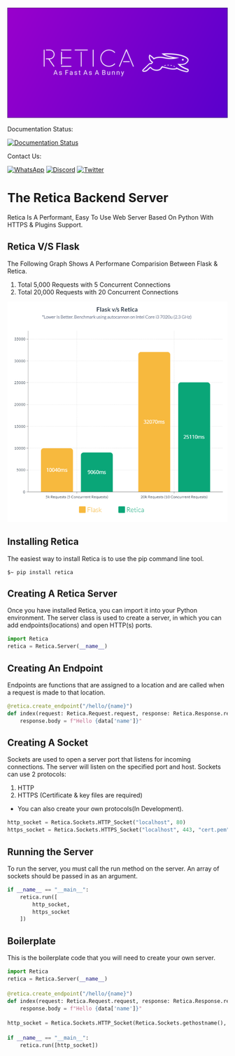 ![Retica Banner](https://github.com/CyroCoders/Retica/raw/media/Retica-Banner.png)

Documentation Status:

[![Documentation Status](https://readthedocs.org/projects/retica/badge/?version=latest)](https://retica.readthedocs.io/en/latest/?badge=latest)

Contact Us:

[![WhatsApp](https://img.shields.io/badge/WhatsApp-25D366?style=for-the-badge&logo=whatsapp&logoColor=white)](https://wa.me/%2B919073413078?text=Hello%2C%20I%20am%20here%20from%20the%20'CyroCoders%2FRetica'%20GitHub%20Repository.%20)
[![Discord](https://img.shields.io/badge/Discord-7289DA?style=for-the-badge&logo=discord&logoColor=white)](https://discord.gg/ewaC9M7GS6)
[![Twitter](https://img.shields.io/badge/Twitter-1DA1F2?style=for-the-badge&logo=twitter&logoColor=white)](https://twitter.com/CyroCoders?s=20&t=7DmVZA4Dvr8GioWtcwRONw)

# The Retica Backend Server

Retica Is A Performant, Easy To Use Web Server Based On Python With HTTPS & Plugins Support.

## Retica V/S Flask

The Following Graph Shows A Performane Comparision Between Flask & Retica.

1. Total 5,000 Requests with 5 Concurrent Connections
2. Total 20,000 Requests with 20 Concurrent Connections

![Flask V/S Retica](https://github.com/CyroCoders/Retica/raw/media/Flask-VS-Retica.png)

## Installing Retica

The easiest way to install Retica is to use the pip command line tool.

``` shell
$~ pip install retica
```

## Creating A Retica Server

Once you have installed Retica, you can import it into your Python
environment. The server class is used to create a server, in which you
can add endpoints(locations) and open HTTP(s) ports.

``` python
import Retica
retica = Retica.Server(__name__)
```

## Creating An Endpoint

Endpoints are functions that are assigned to a location and are called
when a request is made to that location.

``` python
@retica.create_endpoint("/hello/{name}")
def index(request: Retica.Request.request, response: Retica.Response.response, **data):
    response.body = f"Hello {data['name']}"
```

## Creating A Socket

Sockets are used to open a server port that listens for incoming
connections. The server will listen on the specified port and host.
Sockets can use 2 protocols:

1. HTTP
2. HTTPS (Certificate & key files are required)

- You can also create your own protocols(In Development).

``` python
http_socket = Retica.Sockets.HTTP_Socket("localhost", 80)
https_socket = Retica.Sockets.HTTPS_Socket("localhost", 443, "cert.pem", "key.pem")
```

## Running the Server

To run the server, you must call the run method on the server. An array
of sockets should be passed in as an argument.

``` python
if __name__ == "__main__":
    retica.run([
        http_socket,
        https_socket
    ])
```

## Boilerplate

This is the boilerplate code that you will need to create your own
server.

``` python
import Retica
retica = Retica.Server(__name__)

@retica.create_endpoint("/hello/{name}")
def index(request: Retica.Request.request, response: Retica.Response.response, **data):
    response.body = f"Hello {data['name']}"

http_socket = Retica.Sockets.HTTP_Socket(Retica.Sockets.gethostname(), 80)

if __name__ == "__main__":
    retica.run([http_socket])
```
